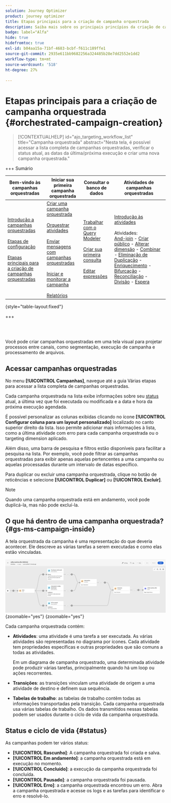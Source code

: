 ```yaml
---
solution: Journey Optimizer
product: journey optimizer
title: Etapas principais para a criação de campanha orquestrada
description: Saiba mais sobre os principais princípios da criação de campanhas orquestradas com o Adobe Journey Optimizer
badge: label="Alfa"
hide: true
hidefromtoc: true
exl-id: b04aa15a-71bf-4683-bcbf-f611c189ffe1
source-git-commit: 2935e611bb9682256a324485b28e7dd2552e1dd2
workflow-type: tm+mt
source-wordcount: '518'
ht-degree: 27%

---
```



# Etapas principais para a criação de campanha orquestrada {#orchestrated-campaign-creation}

>[!CONTEXTUALHELP]
>id="ajo_targeting_workflow_list"
>title="Campanha orquestrada"
>abstract="Nesta tela, é possível acessar a lista completa de campanhas orquestradas, verificar o status atual, as datas da última/próxima execução e criar uma nova campanha orquestrada."

+++ Sumário

| Bem-vindo às campanhas orquestradas | Iniciar sua primeira campanha orquestrada | Consultar o banco de dados | Atividades de campanhas orquestradas |
|---|---|---|---|
| [Introdução a campanhas orquestradas](gs-orchestrated-campaigns.md)<br/><br/>[Etapas de configuração](configuration-steps.md)<br/><br/>[Etapas principais para a criação de campanhas orquestradas](gs-campaign-creation.md) | [Criar uma campanha orquestrada](create-orchestrated-campaign.md)<br/><br/>[Orquestrar atividades](orchestrate-activities.md)<br/><br/>[Enviar mensagens com campanhas orquestradas](send-messages.md)<br/><br/>[Iniciar e monitorar a campanha](start-monitor-campaigns.md)<br/><br/>[Relatórios](reporting-campaigns.md) | [Trabalhar com o Query Modeler](orchestrated-query-modeler.md)<br/><br/>[Criar sua primeira consulta](build-query.md)<br/><br/>[Editar expressões](edit-expressions.md) | [Introdução às atividades](activities/about-activities.md)<br/><br/>Atividades:<br/>[And-join](activities/and-join.md) - [Criar público](activities/build-audience.md) - [Alterar dimensão](activities/change-dimension.md) - [Combinar](activities/combine.md) - [Eliminação de Duplicação](activities/deduplication.md) - [Enriquecimento](activities/enrichment.md) - [Bifurcação](activities/fork.md) - [Reconciliação](activities/reconciliation.md) - [Divisão](activities/split.md) - [Espera](activities/wait.md) |

{style="table-layout:fixed"}

+++

<br/><br/>

Você pode criar campanhas orquestradas em uma tela visual para projetar processos entre canais, como segmentação, execução de campanha e processamento de arquivos.

## Acessar campanhas orquestradas

No menu **[!UICONTROL Campanhas]**, navegue até a guia Várias etapas para acessar a lista completa de campanhas orquestradas.

Cada campanha orquestrada na lista exibe informações sobre seu [status](#status) atual, a última vez que foi executada ou modificada e a data e hora da próxima execução agendada.

É possível personalizar as colunas exibidas clicando no ícone **[!UICONTROL Configurar coluna para um layout personalizado]** localizado no canto superior direito da lista. Isso permite adicionar mais informações à lista, como a última atividade com erro para cada campanha orquestrada ou o targeting dimension aplicado.

Além disso, uma barra de pesquisa e filtros estão disponíveis para facilitar a pesquisa na lista. Por exemplo, você pode filtrar as campanhas orquestradas para exibir apenas aquelas pertencentes a uma campanha ou aquelas processadas durante um intervalo de datas específico.

Para duplicar ou excluir uma campanha orquestrada, clique no botão de reticências e selecione **[!UICONTROL Duplicar]** ou **[!UICONTROL Excluir]**.

>[!NOTE]
>
>Quando uma campanha orquestrada está em andamento, você pode duplicá-la, mas não pode excluí-la.

## O que há dentro de uma campanha orquestrada? {#gs-ms-campaign-inside}

A tela orquestrada da campanha é uma representação do que deveria acontecer. Ele descreve as várias tarefas a serem executadas e como elas estão vinculadas.

![](assets/workflow-example.png){zoomable="yes"} {zoomable="yes"}

Cada campanha orquestrada contém:

* **Atividades**: uma atividade é uma tarefa a ser executada. As várias atividades são representadas no diagrama por ícones. Cada atividade tem propriedades específicas e outras propriedades que são comuns a todas as atividades.

  Em um diagrama de campanha orquestrado, uma determinada atividade pode produzir várias tarefas, principalmente quando há um loop ou ações recorrentes.

* **Transições**: as transições vinculam uma atividade de origem a uma atividade de destino e definem sua sequência.

* **Tabelas de trabalho**: as tabelas de trabalho contêm todas as informações transportadas pela transição. Cada campanha orquestrada usa várias tabelas de trabalho. Os dados transmitidos nessas tabelas podem ser usados durante o ciclo de vida da campanha orquestrada.

## Status e ciclo de vida {#status}

As campanhas podem ter vários status:

* **[!UICONTROL Rascunho]**: A campanha orquestrada foi criada e salva.
* **[!UICONTROL Em andamento]**: a campanha orquestrada está em execução no momento.
* **[!UICONTROL Concluído]**: a execução da campanha orquestrada foi concluída.
* **[!UICONTROL Pausado]**: a campanha orquestrada foi pausada.
* **[!UICONTROL Erro]**: a campanha orquestrada encontrou um erro. Abra a campanha orquestrada e acesse os logs e as tarefas para identificar o erro e resolvê-lo.
